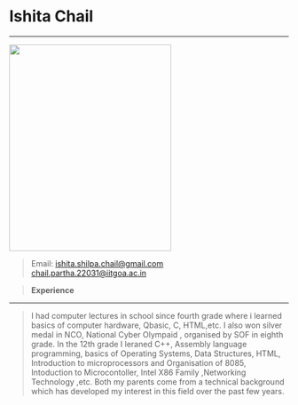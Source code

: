  # Ishita Chail #
 ---
 
 <img src="https://user-images.githubusercontent.com/54792560/232725723-e97407b9-f2f9-4e3f-a7ba-022d205d433a.jpg" width="292" height="372"> 

> Email: <ishita.shilpa.chail@gmail.com> <br>        <chail.partha.22031@iitgoa.ac.in>

> **Experience**
---
 
> I had computer lectures in school since fourth grade where i learned basics of computer hardware, Qbasic, C, HTML,etc. I also won silver medal in NCO, National Cyber Olympaid , organised by SOF in eighth grade. In the 12th grade I leraned C++, Assembly language programming, basics of Operating Systems, Data Structures, HTML, Introduction to microprocessors and Organisation of 8085, Intoduction to Microcontoller, Intel X86 Family ,Networking Technology ,etc. Both my parents come from a technical background which  has developed my interest in this field over the past few years.
